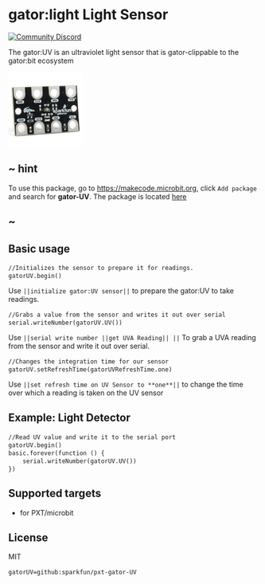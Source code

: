 # gator:light Light Sensor

[![Community Discord](https://img.shields.io/discord/448979533891371018.svg)](https://aka.ms/makecodecommunity)

The gator:UV is an ultraviolet light sensor that is gator-clippable to the gator:bit ecosystem

![SparkFun gator:UV](https://raw.githubusercontent.com/sparkfun/pxt-gator-uv/master/icon.png)  

## ~ hint

To use this package, go to https://makecode.microbit.org, click ``Add package`` and search for **gator-UV**. The package is located [here](https://makecode.microbit.org/pkg/sparkfun/pxt-gator-uv)

## ~

## Basic usage

```blocks
//Initializes the sensor to prepare it for readings.
gatorUV.begin()
```

Use ``||initialize gator:UV sensor||`` to prepare the gator:UV to take readings.

```blocks
//Grabs a value from the sensor and writes it out over serial
serial.writeNumber(gatorUV.UV())
```

Use ``||serial write number ||get UVA Reading|| ||`` To grab a UVA reading from the sensor and write it out over serial.

```blocks
//Changes the integration time for our sensor
gatorUV.setRefreshTime(gatorUVRefreshTime.one)
```

Use ``||set refresh time on UV Sensor to **one**||`` to change the time over which a reading is taken on the UV sensor

## Example: Light Detector

```blocks
//Read UV value and write it to the serial port
gatorUV.begin()
basic.forever(function () {
    serial.writeNumber(gatorUV.UV())
})
```

## Supported targets

* for PXT/microbit

## License

MIT

```package
gatorUV=github:sparkfun/pxt-gator-UV
```